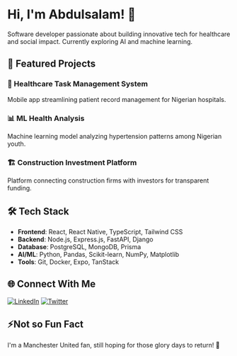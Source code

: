 # Hi, I'm Abdulsalam! 👋

Software developer passionate about building innovative tech for healthcare and social impact. Currently exploring AI and machine learning.

## 🚀 Featured Projects

### 🏥 Healthcare Task Management System
Mobile app streamlining patient record management for Nigerian hospitals.

### 📊 ML Health Analysis
Machine learning model analyzing hypertension patterns among Nigerian youth.

### 🏗️ Construction Investment Platform
Platform connecting construction firms with investors for transparent funding.

## 🛠️ Tech Stack
* **Frontend**: React, React Native, TypeScript, Tailwind CSS
* **Backend**: Node.js, Express.js, FastAPI, Django
* **Database**: PostgreSQL, MongoDB, Prisma
* **AI/ML**: Python, Pandas, Scikit-learn, NumPy, Matplotlib
* **Tools**: Git, Docker, Expo, TanStack

## 🌐 Connect With Me
[![LinkedIn](https://img.shields.io/badge/LinkedIn-0077B5?style=for-the-badge&logo=linkedin&logoColor=white)](www.linkedin.com/in/abdulsalam-akinsanya-07bb9a247/)
[![Twitter](https://img.shields.io/badge/Twitter-1DA1F2?style=for-the-badge&logo=twitter&logoColor=white)](x.com/abdul_codes)

## ⚡Not so Fun Fact
I'm a Manchester United fan, still hoping for those glory days to return! 🔴



